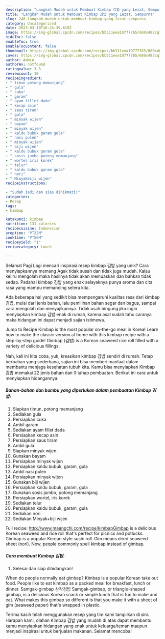 ```yaml
---
description: "Langkah Mudah untuk Membuat Kimbap 김밥 yang Lezat, Sempurna"
title: "Langkah Mudah untuk Membuat Kimbap 김밥 yang Lezat, Sempurna"
slug: 248-langkah-mudah-untuk-membuat-kimbap-yang-lezat-sempurna
category: Uncategorized
date: 2023-03-10T10:26:39.619Z
image: https://img-global.cpcdn.com/recipes/bb511eea10777765/680x482cq70/kimbap-김밥-foto-resep-utama.jpg
hideToc: false
enableToc: true
enableTocContent: false
thumbnail: https://img-global.cpcdn.com/recipes/bb511eea10777765/680x482cq70/kimbap-김밥-foto-resep-utama.jpg
cover: https://img-global.cpcdn.com/recipes/bb511eea10777765/680x482cq70/kimbap-김밥-foto-resep-utama.jpg
author: Admin
authorAv: notfound
ratingvalue: 3.3
reviewcount: 10
recipeingredient:
- " timun potong memanjang"
- " gula"
- " cuka"
- " garam"
- " ayam fillet dada"
- " kecap asin"
- " saus tiram"
- " gula"
- " minyak wijen"
- " bayam"
- " minyak wijen"
- " kaldu bubuk garam gula"
- " nasi pulen"
- " minyak wijen"
- " biji wijen"
- " kaldu bubuk garam gula"
- " sosis jumbo potong memanjang"
- " wortel iris korek"
- " telur"
- " kaldu bubuk garam gula"
- " nori"
- " Minyakbiji wijen"
recipeinstructions:

- "Sudah jadi dan siap dinikmati!"
categories:
- Resep
tags:
- kimbap

katakunci: kimbap 
nutrition: 131 calories
recipecuisine: Indonesian
preptime: "PT22M"
cooktime: "PT56M"
recipeyield: "1"
recipecategory: Lunch

---
```



Selamat Pagi Lagi mencari inspirasi resep kimbap 김밥 yang unik? Cara menyiapkannya memang Agak tidak susah dan tidak juga mudah. Kalau keliru mengolah maka hasilnya tidak akan memuaskan dan bahkan tidak sedap. Padahal kimbap 김밥 yang enak selayaknya punya aroma dan cita rasa yang mampu memancing selera kita.


Ada beberapa hal yang sedikit bisa mempengaruhi kualitas rasa dari kimbap 김밥, mulai dari jenis bahan, lalu pemilihan bahan segar dan bagus, sampai cara mengolah dan menyajikannya. Tidak usah bingung jika ingin menyiapkan kimbap 김밥 enak di rumah, karena asal sudah tahu caranya maka hidangan ini dapat menjadi sajian istimewa.

Jump to Recipe Kimbap is the most popular on-the-go meal in Korea! Learn how to make the classic version at home with this kimbap recipe with a step-by-step guide! Gimbap (김밥) is a Korean seaweed rice roll filled with a variety of delicious fillings.


Nah, kali ini kita coba, yuk, kreasikan kimbap 김밥 sendiri di rumah. Tetap berbahan yang sederhana, sajian ini bisa memberi manfaat dalam membantu menjaga kesehatan tubuh kita. Kamu bisa menyiapkan Kimbap 김밥 memakai 22 jenis bahan dan 0 tahap pembuatan. Berikut ini cara untuk menyiapkan hidangannya.

<!--inarticleads1-->

##### Bahan-bahan dan bumbu yang diperlukan dalam pembuatan Kimbap 김밥:

1. Siapkan  timun, potong memanjang
1. Sediakan  gula
1. Persiapkan  cuka
1. Ambil  garam
1. Sediakan  ayam fillet dada
1. Persiapkan  kecap asin
1. Persiapkan  saus tiram
1. Ambil  gula
1. Siapkan  minyak wijen
1. Gunakan  bayam
1. Persiapkan  minyak wijen
1. Persiapkan  kaldu bubuk, garam, gula
1. Ambil  nasi pulen
1. Persiapkan  minyak wijen
1. Gunakan  biji wijen
1. Persiapkan  kaldu bubuk, garam, gula
1. Gunakan  sosis jumbo, potong memanjang
1. Persiapkan  wortel, iris korek
1. Sediakan  telur
1. Persiapkan  kaldu bubuk, garam, gula
1. Sediakan  nori
1. Sediakan  Minyak+biji wijen


Full recipe: http://www.maangchi.com/recipe/kimbapGimbap is a delicious Korean seaweed and rice roll that&#39;s perfect for picnics and potlucks. Gimbap is a popular Korean style sushi roll. Gim means dried seaweed sheet (nori). Now, people commonly spell kimbap instead of gimbap. 

<!--inarticleads2-->

##### Cara membuat Kimbap 김밥:


1. Selesai dan siap dihidangkan!

When do people normally eat gimbap? Kimbap is a popular Korean take out food. People like to eat kimbap as a packed meal for breakfast, lunch or dinner. Samgak-gimbap 삼각김밥 Samgak-gimbap, or triangle-shaped gimbap, is a delicious Korean snack or simple lunch that is fun to make and eat. What makes this gimbap so different is that you make it with a sheet of gim (seaweed paper) that&#39;s wrapped in plastic. 

Terima kasih telah menggunakan resep yang tim kami tampilkan di sini. Harapan kami, olahan Kimbap 김밥 yang mudah di atas dapat membantu kamu menyiapkan hidangan yang enak untuk keluarga/teman maupun menjadi inspirasi untuk berjualan makanan. Selamat mencoba!
